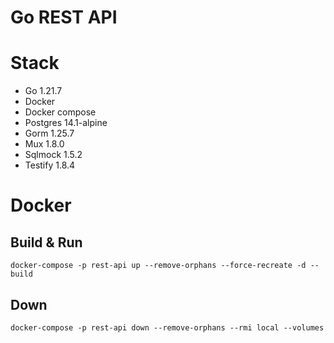 # Go REST API

# Stack

- Go 1.21.7
- Docker
- Docker compose
- Postgres 14.1-alpine
- Gorm 1.25.7
- Mux 1.8.0
- Sqlmock 1.5.2
- Testify 1.8.4

# Docker

## Build & Run

```shell
docker-compose -p rest-api up --remove-orphans --force-recreate -d --build
```

## Down

```shell
docker-compose -p rest-api down --remove-orphans --rmi local --volumes
```